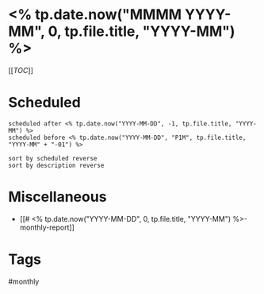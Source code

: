 # <% tp.date.now("MMMM YYYY-MM", 0, tp.file.title, "YYYY-MM") %>
[[_TOC_]]



# Scheduled
```tasks
scheduled after <% tp.date.now("YYYY-MM-DD", -1, tp.file.title, "YYYY-MM") %>
scheduled before <% tp.date.now("YYYY-MM-DD", "P1M", tp.file.title, "YYYY-MM" + "-01") %>

sort by scheduled reverse
sort by description reverse
```

# Miscellaneous
- [[# <% tp.date.now("YYYY-MM-DD", 0, tp.file.title, "YYYY-MM") %>-monthly-report]]

# Tags
#monthly